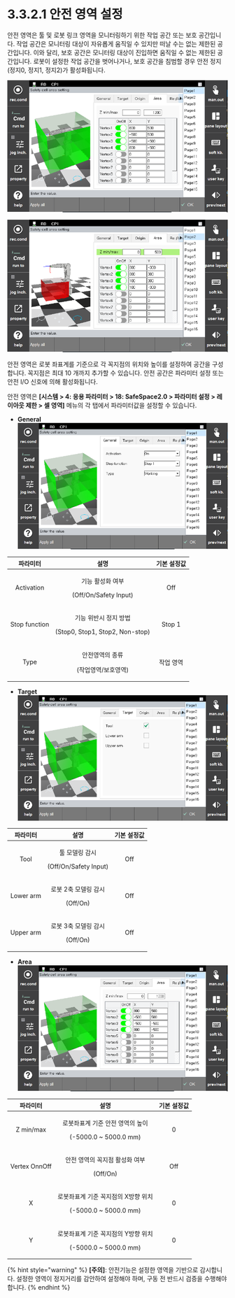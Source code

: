 ﻿# 3.3.2.1 안전 영역 설정

안전 영역은 툴 및 로봇 링크 영역을 모니터링하기 위한 작업 공간 또는 보호 공간입니다. 작업 공간은 모니터링 대상이 자유롭게 움직일 수 있지만 떠날 수는 없는 제한된 공간입니다. 이와 달리, 보호 공간은 모니터링 대상이 진입하면 움직일 수 없는 제한된 공간입니다. 로봇이 설정한 작업 공간을 벗어나거나, 보호 공간을 침범할 경우 안전 정지(정지0, 정지1, 정지2)가 활성화됩니다.

![작업 공간](<../../../_assets/safety_layout/cell_working.PNG>)

![보호 공간](<../../../_assets/safety_layout/cell_protected.PNG>)

안전 영역은 로봇 좌표계를 기준으로 각 꼭지점의 위치와 높이를 설정하여 공간을 구성합니다. 꼭지점은 최대 10 개까지 추가할 수 있습니다. 안전 공간은 파라미터 설정 또는 안전 I/O 신호에 의해 활성화됩니다.

안전 영역은 **\[시스템 > 4: 응용 파라미터 > 18: SafeSpace2.0 > 파라미터 설정 > 레이아웃 제한 > 셀 영역]** 메뉴의 각 탭에서 파라미터값을 설정할 수 있습니다.


*   **General** 
![](../../../_assets/safety_layout/cell_general.PNG)

|  **파라미터** |                       **설명**                       |  **기본 설정값**  |
| :-------: | :------------------------------------------------: | :----------: |
| Activation | <p>기능 활성화 여부</p><p>(Off/On/Safety Input)</p> |   Off  |
| Stop function |   <p>기능 위반시 정지 방법</p><p>(Stop0, Stop1, Stop2, Non-stop)</p>  | Stop 1 |
| Type |  <p>안전영역의 종류</p><p>(작업영역/보호영역)</p>  | 작업 영역 |


*   **Target** 
![](../../../_assets/safety_layout/cell_target.PNG)

|  **파라미터** |                       **설명**                       |  **기본 설정값**  |
| :-------: | :------------------------------------------------: | :----------: |
| Tool | <p>툴 모델링 감시</p><p>(Off/On/Safety Input)</p> |   Off  |
| Lower arm |   <p>로봇 2축 모델링 감시</p><p>(Off/On)</p>  | Off |
| Upper arm |  <p>로봇 3축 모델링 감시</p><p>(Off/On)</p>  | Off |


*   **Area** 
![](../../../_assets/safety_layout/cell_working.PNG)

|  **파라미터** |                       **설명**                       |  **기본 설정값**  |
| :-------: | :------------------------------------------------: | :----------: |
| Z min/max | <p>로봇좌표계 기준 안전 영역의 높이</p><p>(-5000.0 ~ 5000.0 mm)</p> |   0  |
| Vertex OnnOff |   <p>안전 영역의 꼭지점 활성화 여부</p><p>(Off/On)</p>  | Off |
| X |  <p>로봇좌표계 기준 꼭지점의 X방향 위치</p><p>(-5000.0 ~ 5000.0 mm)</p>  | 0 |
| Y |  <p>로봇좌표계 기준 꼭지점의 Y방향 위치</p><p>(-5000.0 ~ 5000.0 mm)</p>  | 0 |








{% hint style="warning" %}
**\[주의]**: 안전기능은 설정한 영역을 기반으로 감시합니다. 설정한 영역이 정지거리를 감안하여 설정해야 하며, 구동 전 반드시 검증을 수행해야합니다.
{% endhint %}